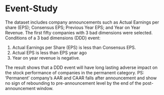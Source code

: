# Event-Study
The dataset includes company announcements such as Actual Earnings per share (EPS); Consensus EPS; Previous Year EPS; and Year on Year Revenue. 
The first fifty companies with 3 bad dimensions were selected. 
Conditions of a 3 bad dimensions (DDD) event: 
1.	Actual Earnings per Share (EPS) is less than Consensus EPS.
2.	Actual EPS is less than EPS year ago
3.	Year on year revenue is negative.

The result shows that a DDD event will have long lasting adverse impact on the stock performance of companies in the permanent category.
PS: ‘Permanent’ company’s AAR and CAAR falls after announcement and show no sign of rebounding to pre-announcement level by the end of the post- announcement window.
